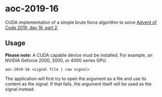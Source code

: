 # aoc-2019-16

CUDA implementation of a simple brute force algorithm to solve [Advent of Code 2019, day 16, part 2](https://adventofcode.com/2019/day/16).

## Usage
**Please note:** A CUDA capable device must be installed. For example, an NVIDIA Geforce 2000, 3000, or 4000 series GPU.

`aoc-2019-16 <signal file | raw signal>`

The application will first try to open the argument as a file and use its content as the signal. If that fails, the argument itself will be used as the signal instead.